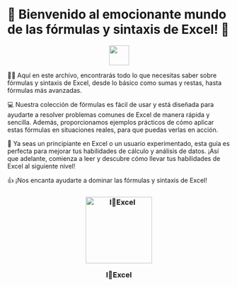 # 🎉 Bienvenido al emocionante mundo de las fórmulas y sintaxis de Excel! 🎉

<p align="center">
  <img height="45" src="https://img.shields.io/badge/Excel%20365-%237ACC29.svg?&style=for-the-badge&logo=Microsoft%20Excel&logoColor=white"/>
</p>


👨‍💻 Aquí en este archivo, encontrarás todo lo que necesitas saber sobre fórmulas y sintaxis de Excel, desde lo básico como sumas y restas, hasta fórmulas más avanzadas. 

💻 Nuestra colección de fórmulas es fácil de usar y está diseñada para ayudarte a resolver problemas comunes de Excel de manera rápida y sencilla. Además, proporcionamos ejemplos prácticos de cómo aplicar estas fórmulas en situaciones reales, para que puedas verlas en acción.

🚀 Ya seas un principiante en Excel o un usuario experimentado, esta guía es perfecta para mejorar tus habilidades de cálculo y análisis de datos. ¡Así que adelante, comienza a leer y descubre cómo llevar tus habilidades de Excel al siguiente nivel!

👍 ¡Nos encanta ayudarte a dominar las fórmulas y sintaxis de Excel! 


<h3 align="center"><img src="https://media.giphy.com/media/l0HlN5Y28D9MzzcRy/giphy.gif" alt="I💚Excel" width="150" height="150" style="display:block;margin:auto;"><p>I💚Excel</p></h3>
